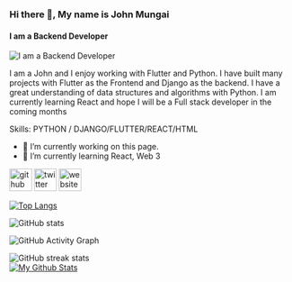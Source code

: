 ### Hi there 👋, My name is John Mungai
#### I am a Backend Developer
![I am a Backend Developer](https://arturssmirnovs.github.io/github-profile-readme-generator/images/banner.png)

I am a John and I enjoy working with Flutter and Python. I have built many projects with Flutter as the Frontend and Django as the backend. I have a great understanding of data structures and algorithms with Python. I am currently learning React and hope I will be a Full stack developer in the coming months

Skills: PYTHON / DJANGO/FLUTTER/REACT/HTML

- 🔭 I’m currently working on this page. 
- 🌱 I’m currently learning React, Web 3 


[<img src='https://cdn.jsdelivr.net/npm/simple-icons@3.0.1/icons/github.svg' alt='github' height='40'>](https://github.com/JohnM-Kahura)  [<img src='https://cdn.jsdelivr.net/npm/simple-icons@3.0.1/icons/twitter.svg' alt='twitter' height='40'>](https://twitter.com/https://twitter.com/JMKahura)  [<img src='https://cdn.jsdelivr.net/npm/simple-icons@3.0.1/icons/icloud.svg' alt='website' height='40'>](http://johnmungai.netlify.app/)  

[![Top Langs](https://github-readme-stats.vercel.app/api/top-langs/?username=JohnM-Kahura)](https://github.com/anuraghazra/github-readme-stats)

![GitHub stats](https://github-readme-stats.vercel.app/api?username=JohnM-Kahura&show_icons=true)  

![GitHub Activity Graph](https://activity-graph.herokuapp.com/graph?username=JohnM-Kahura)  

![GitHub streak stats](https://github-readme-streak-stats.herokuapp.com/?user=JohnM-Kahura)  
[![My Github Stats](https://github-readme-stats.vercel.app/api?username=anuraghazra)](https://github.com/anuraghazra/github-readme-stats)


